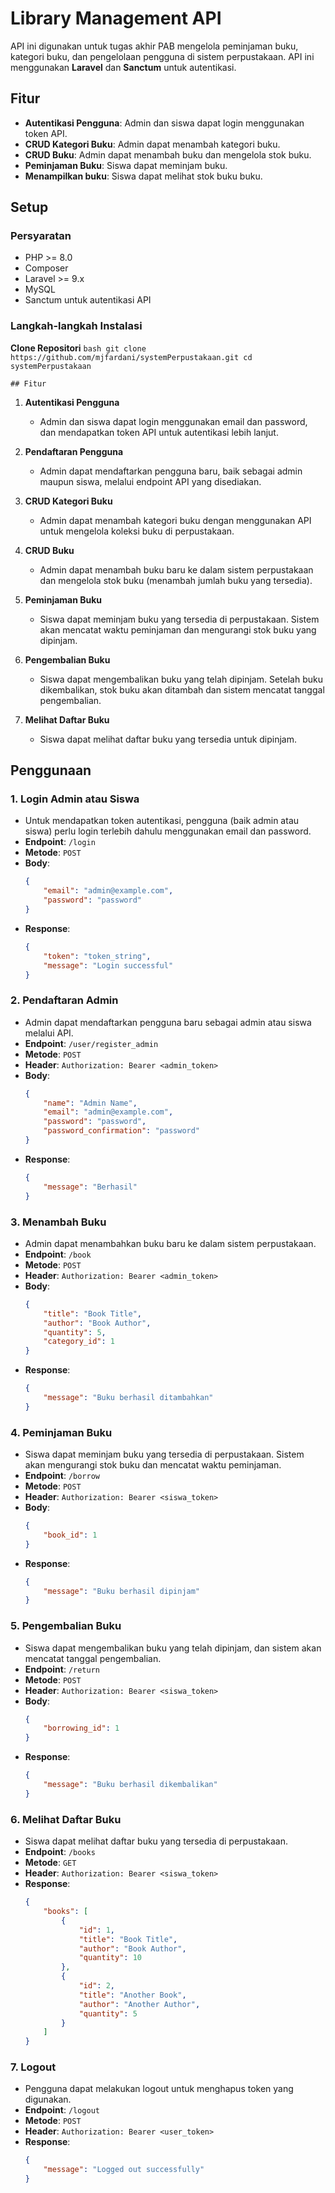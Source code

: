 # Library Management API

API ini digunakan untuk tugas akhir PAB
mengelola peminjaman buku, kategori buku, dan pengelolaan pengguna di sistem perpustakaan. API ini menggunakan **Laravel** dan **Sanctum** untuk autentikasi.

## Fitur

-   **Autentikasi Pengguna**: Admin dan siswa dapat login menggunakan token API.
-   **CRUD Kategori Buku**: Admin dapat menambah kategori buku.
-   **CRUD Buku**: Admin dapat menambah buku dan mengelola stok buku.
-   **Peminjaman Buku**: Siswa dapat meminjam buku.
-   **Menampilkan buku**: Siswa dapat melihat stok buku buku.

## Setup

### Persyaratan

-   PHP >= 8.0
-   Composer
-   Laravel >= 9.x
-   MySQL
-   Sanctum untuk autentikasi API

### Langkah-langkah Instalasi

**Clone Repositori**
`bash
    git clone https://github.com/mjfardani/systemPerpustakaan.git
    cd systemPerpustakaan
    `

    ## Fitur

1. **Autentikasi Pengguna**

    - Admin dan siswa dapat login menggunakan email dan password, dan mendapatkan token API untuk autentikasi lebih lanjut.

2. **Pendaftaran Pengguna**

    - Admin dapat mendaftarkan pengguna baru, baik sebagai admin maupun siswa, melalui endpoint API yang disediakan.

3. **CRUD Kategori Buku**

    - Admin dapat menambah kategori buku dengan menggunakan API untuk mengelola koleksi buku di perpustakaan.

4. **CRUD Buku**

    - Admin dapat menambah buku baru ke dalam sistem perpustakaan dan mengelola stok buku (menambah jumlah buku yang tersedia).

5. **Peminjaman Buku**

    - Siswa dapat meminjam buku yang tersedia di perpustakaan. Sistem akan mencatat waktu peminjaman dan mengurangi stok buku yang dipinjam.

6. **Pengembalian Buku**

    - Siswa dapat mengembalikan buku yang telah dipinjam. Setelah buku dikembalikan, stok buku akan ditambah dan sistem mencatat tanggal pengembalian.

7. **Melihat Daftar Buku**
    - Siswa dapat melihat daftar buku yang tersedia untuk dipinjam.

## Penggunaan

### 1. **Login Admin atau Siswa**

-   Untuk mendapatkan token autentikasi, pengguna (baik admin atau siswa) perlu login terlebih dahulu menggunakan email dan password.
-   **Endpoint**: `/login`
-   **Metode**: `POST`
-   **Body**:
    ```json
    {
        "email": "admin@example.com",
        "password": "password"
    }
    ```
-   **Response**:
    ```json
    {
        "token": "token_string",
        "message": "Login successful"
    }
    ```

### 2. **Pendaftaran Admin**

-   Admin dapat mendaftarkan pengguna baru sebagai admin atau siswa melalui API.
-   **Endpoint**: `/user/register_admin`
-   **Metode**: `POST`
-   **Header**: `Authorization: Bearer <admin_token>`
-   **Body**:
    ```json
    {
        "name": "Admin Name",
        "email": "admin@example.com",
        "password": "password",
        "password_confirmation": "password"
    }
    ```
-   **Response**:
    ```json
    {
        "message": "Berhasil"
    }
    ```

### 3. **Menambah Buku**

-   Admin dapat menambahkan buku baru ke dalam sistem perpustakaan.
-   **Endpoint**: `/book`
-   **Metode**: `POST`
-   **Header**: `Authorization: Bearer <admin_token>`
-   **Body**:
    ```json
    {
        "title": "Book Title",
        "author": "Book Author",
        "quantity": 5,
        "category_id": 1
    }
    ```
-   **Response**:
    ```json
    {
        "message": "Buku berhasil ditambahkan"
    }
    ```

### 4. **Peminjaman Buku**

-   Siswa dapat meminjam buku yang tersedia di perpustakaan. Sistem akan mengurangi stok buku dan mencatat waktu peminjaman.
-   **Endpoint**: `/borrow`
-   **Metode**: `POST`
-   **Header**: `Authorization: Bearer <siswa_token>`
-   **Body**:
    ```json
    {
        "book_id": 1
    }
    ```
-   **Response**:
    ```json
    {
        "message": "Buku berhasil dipinjam"
    }
    ```

### 5. **Pengembalian Buku**

-   Siswa dapat mengembalikan buku yang telah dipinjam, dan sistem akan mencatat tanggal pengembalian.
-   **Endpoint**: `/return`
-   **Metode**: `POST`
-   **Header**: `Authorization: Bearer <siswa_token>`
-   **Body**:
    ```json
    {
        "borrowing_id": 1
    }
    ```
-   **Response**:
    ```json
    {
        "message": "Buku berhasil dikembalikan"
    }
    ```

### 6. **Melihat Daftar Buku**

-   Siswa dapat melihat daftar buku yang tersedia di perpustakaan.
-   **Endpoint**: `/books`
-   **Metode**: `GET`
-   **Header**: `Authorization: Bearer <siswa_token>`
-   **Response**:
    ```json
    {
        "books": [
            {
                "id": 1,
                "title": "Book Title",
                "author": "Book Author",
                "quantity": 10
            },
            {
                "id": 2,
                "title": "Another Book",
                "author": "Another Author",
                "quantity": 5
            }
        ]
    }
    ```

### 7. **Logout**

-   Pengguna dapat melakukan logout untuk menghapus token yang digunakan.
-   **Endpoint**: `/logout`
-   **Metode**: `POST`
-   **Header**: `Authorization: Bearer <user_token>`
-   **Response**:
    ```json
    {
        "message": "Logged out successfully"
    }
    ```
